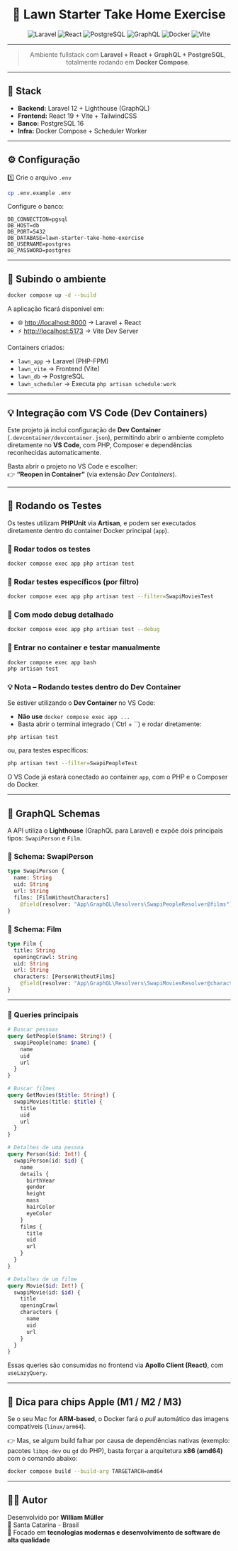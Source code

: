 <div align="center">

# 🌿 Lawn Starter Take Home Exercise

![Laravel](https://img.shields.io/badge/Laravel-12.x-FF2D20?style=for-the-badge&logo=laravel&logoColor=white)
![React](https://img.shields.io/badge/React-19.0-61DAFB?style=for-the-badge&logo=react&logoColor=white)
![PostgreSQL](https://img.shields.io/badge/PostgreSQL-16-4169E1?style=for-the-badge&logo=postgresql&logoColor=white)
![GraphQL](https://img.shields.io/badge/GraphQL-Lighthouse-E10098?style=for-the-badge&logo=graphql&logoColor=white)
![Docker](https://img.shields.io/badge/Docker-Ready-2496ED?style=for-the-badge&logo=docker&logoColor=white)
![Vite](https://img.shields.io/badge/Vite-7.x-646CFF?style=for-the-badge&logo=vite&logoColor=white)

---

> Ambiente fullstack com **Laravel + React + GraphQL + PostgreSQL**, totalmente rodando em **Docker Compose**.

</div>

---

## 🚀 Stack

- **Backend:** Laravel 12 + Lighthouse (GraphQL)  
- **Frontend:** React 19 + Vite + TailwindCSS  
- **Banco:** PostgreSQL 16  
- **Infra:** Docker Compose + Scheduler Worker  

---

## ⚙️ Configuração

1️⃣ Crie o arquivo `.env`  
```bash
cp .env.example .env
```

Configure o banco:
```env
DB_CONNECTION=pgsql
DB_HOST=db
DB_PORT=5432
DB_DATABASE=lawn-starter-take-home-exercise
DB_USERNAME=postgres
DB_PASSWORD=postgres
```

---

## 🐳 Subindo o ambiente

```bash
docker compose up -d --build
```

A aplicação ficará disponível em:
- 🌐 [http://localhost:8000](http://localhost:8000) → Laravel + React  
- ⚡ [http://localhost:5173](http://localhost:5173) → Vite Dev Server  

Containers criados:
- `lawn_app` → Laravel (PHP-FPM)  
- `lawn_vite` → Frontend (Vite)  
- `lawn_db` → PostgreSQL  
- `lawn_scheduler` → Executa `php artisan schedule:work`  

---

## 💡 Integração com VS Code (Dev Containers)

Este projeto já inclui configuração de **Dev Container** (`.devcontainer/devcontainer.json`), permitindo abrir o ambiente completo diretamente no **VS Code**, com PHP, Composer e dependências reconhecidas automaticamente.

Basta abrir o projeto no VS Code e escolher:  
👉 **“Reopen in Container”** (via extensão *Dev Containers*).

---

## 🧪 Rodando os Testes

Os testes utilizam **PHPUnit** via **Artisan**, e podem ser executados diretamente dentro do container Docker principal (`app`).

### 🔹 Rodar todos os testes

```bash
docker compose exec app php artisan test
```

### 🔹 Rodar testes específicos (por filtro)

```bash
docker compose exec app php artisan test --filter=SwapiMoviesTest
```

### 🔹 Com modo debug detalhado

```bash
docker compose exec app php artisan test --debug
```

### 🔹 Entrar no container e testar manualmente

```bash
docker compose exec app bash
php artisan test
```

### 💡 **Nota – Rodando testes dentro do Dev Container**

Se estiver utilizando o **Dev Container** no VS Code:

- **Não use** `docker compose exec app ...`
- Basta abrir o terminal integrado (`Ctrl +  \``) e rodar diretamente:  

```bash
php artisan test
```

ou, para testes específicos:

```bash
php artisan test --filter=SwapiPeopleTest
```

O VS Code já estará conectado ao container `app`, com o PHP e o Composer do Docker.

---

## 🧾 GraphQL Schemas

A API utiliza o **Lighthouse** (GraphQL para Laravel) e expõe dois principais tipos: `SwapiPerson` e `Film`.

### 🔹 Schema: SwapiPerson

```graphql
type SwapiPerson {
  name: String
  uid: String
  url: String
  films: [FilmWithoutCharacters]
    @field(resolver: "App\GraphQL\Resolvers\SwapiPeopleResolver@films")
}
```

### 🔹 Schema: Film

```graphql
type Film {
  title: String
  openingCrawl: String
  uid: String
  url: String
  characters: [PersonWithoutFilms]
    @field(resolver: "App\GraphQL\Resolvers\SwapiMoviesResolver@characters")
}
```

---

### 🔹 Queries principais

```graphql
# Buscar pessoas
query GetPeople($name: String!) {
  swapiPeople(name: $name) {
    name
    uid
    url
  }
}

# Buscar filmes
query GetMovies($title: String!) {
  swapiMovies(title: $title) {
    title
    uid
    url
  }
}

# Detalhes de uma pessoa
query Person($id: Int!) {
  swapiPerson(id: $id) {
    name
    details {
      birthYear
      gender
      height
      mass
      hairColor
      eyeColor
    }
    films {
      title
      uid
      url
    }
  }
}

# Detalhes de um filme
query Movie($id: Int!) {
  swapiMovie(id: $id) {
    title
    openingCrawl
    characters {
      name
      uid
      url
    }
  }
}
```

Essas queries são consumidas no frontend via **Apollo Client (React)**, com `useLazyQuery`.

---

## 🧠 Dica para chips Apple (M1 / M2 / M3)

Se o seu Mac for **ARM-based**, o Docker fará o *pull* automático das imagens compatíveis (`linux/arm64`).

👉 Mas, se algum build falhar por causa de dependências nativas (exemplo: pacotes `libpq-dev` ou `gd` do PHP), basta forçar a arquitetura **x86 (amd64)** com o comando abaixo:

```bash
docker compose build --build-arg TARGETARCH=amd64
```

---

## 👨‍💻 Autor

Desenvolvido por **William Müller**  
📍 Santa Catarina - Brasil  
🚀 Focado em **tecnologias modernas e desenvolvimento de software de alta qualidade**
